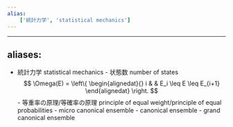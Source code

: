 ```yaml
---
alias:
    ['統計力学', 'statistical mechanics']
---
```

---
aliases:
---
- 統計力学 statistical mechanics
            - 状態数 number of states
                $$
                \Omega(E) =
                \left\{ 
                \begin{alignedat}{} 
                  i & & E_i \leq E \leq E_{i+1}
                \end{alignedat} 
                \right.
                $$
            - 等重率の原理/等確率の原理 principle of equal weight/principle of equal probabilities
            - micro canonical ensemble
            - canonical ensemble
            - grand canonical ensemble